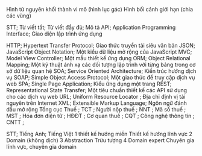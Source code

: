 <!--@Danh sách bảng-->

<!--@Danh sách hình ảnh-->

Hình từ nguyên khối thành vi mô (hình lục gác)
Hình bối cảnh giới hạn (chia các vùng)

<!--@Danh sách mã nguồn-->

<!--@Danh sách CÁC CỤM TỪ VIẾT TẮT-->

STT; Từ viết tắt; Từ viết đầy đủ; Mô tả
API; Application Programming Interface; Giao diện lập trình ứng dụng
<!--CI/CD; Continuous Integration (CI) and Continuous Delivery (CD) ; Quá trình tích hợp và chuyển giao liên tục-->
<!--DDD; thiết kế hướng miền; Kỹ thuật thiết kế theo hướng miền-->
<!--DI; Dependency Injection; Cơ chế tiêm sự phụ thuộc giữa các đối tượng-->
HTTP; Hypertext Transfer Protocol; Giao thức truyền tải siêu văn bản
JSON; JavaScript Object Notation; Một kiểu dữ liệu mở rộng của JavaScript
MVC; Model View Controller; Một mẫu thiết kế ứng dụng
ORM; Object Relational Mapping; Một kỹ thuật ánh xạ các đối tượng lập trình với từng bảng trong cơ sở dữ liệu quan hệ
SOA; Service Oriented Architecture; Kiến trúc hướng dịch vụ
SOAP; Simple Object Access Protocol; Một giao thức để truy cập dịch vụ web
SPA; Single Page Application; Kiểu ứng dụng một trang
REST; Representational State Transfer; Một tiêu chuẩn thiết kế các API sử dụng cho các dịch vụ web
URL; Uniform Resource Locator ; Địa chỉ định vị tài nguyên trên Internet
XML; Extensible Markup Language; Ngôn ngữ đánh dấu mở rộng
Tổng cục Thuế ; TCT ;
Người nộp thuế ; NNT ;
Mã số thuế ; MST ;
Hóa đơn điện tử ; HĐĐT ;
Cơ quan thuế ; CQT ;
Công nghệ thông tin ; CNTT ;
<!--Cơ sở dữ liệu ; CSDL ;-->
<!--Tạo (Create), Đọc (Read), Sửa (Update), Xóa (Delete) ; CRUD ;-->
<!--Kubernetes ; K8s ;-->
<!--Số điện thoại ; SĐT ;-->
<!--UML-->
<!--@Danh sách Thuật ngữ-->
<!--kiến trúc nguyên khối,kiến trúc nguyên khối-->
<!--Monolithic,kiến trúc nguyên khối-->
<!--kiến trúc vi dịch, kiến trúc vi dịch-->
<!--kiến trúc vi dịch, kiến trúc vi dịch-->
<!--kiến trúc vi dịch, kiến trúc vi dịch-->
<!--kiến trúc vi dịch, kiến trúc vi dịch-->
<!--thiết kế hướng miền, thiết kế hướng miền-->
<!--thiết kế hướng miền, thiết kế hướng miền-->
STT; Tiếng Anh; Tiếng Việt
1 thiết kế hướng miền
Thiết kế hướng lĩnh vực
2 Domain (không dịch)
3 Abstraction Trừu tượng
4 Domain expert Chuyên gia lĩnh vực, chuyên gia domain